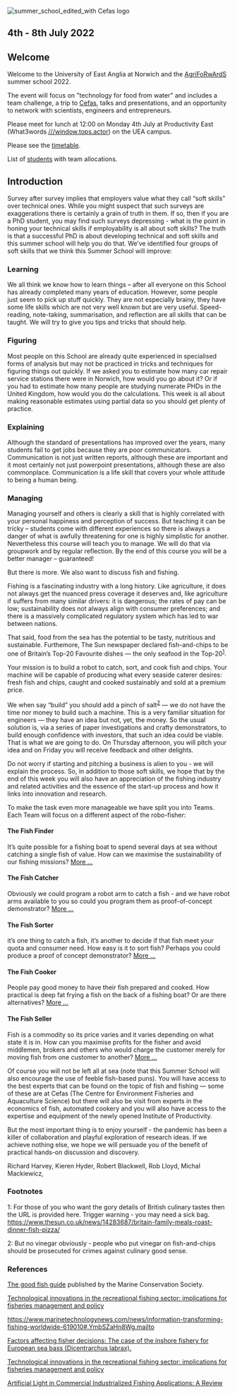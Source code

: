 
![summer_school_edited_with Cefas logo](https://user-images.githubusercontent.com/92549927/160562497-0db6e838-ae7b-4322-9550-0e99310f4649.png)

## 4th - 8th July 2022

## Welcome

Welcome to the University of East Anglia at Norwich and the
[AgriFoRwArdS](https://www.uea.ac.uk/research/research-with-us/postgraduate-research/latest-phds-and-research-studentships/partnerships-in-doctoral-training/agriforwards)
summer school 2022.

The event will focus on "technology for food from water" and includes
a team challenge, a trip to [Cefas](cefas.md), talks and
presentations, and an opportunity to network with scientists, engineers
and entrepreneurs.

Please meet for lunch at 12:00 on Monday 4th July at Productivity East
(What3words [///window.tops.actor](https://w3w.co/window.tops.actor))
on the UEA campus.

Please see the [timetable](timetable.md).

List of [students](students.csv) with team allocations.

## Introduction

Survey after survey implies that employers value what they call “soft skills” over technical ones.   While you might suspect that such surveys are exaggerations there is certainly a grain of truth in them.  If so, then if you are a PhD student, you may find such surveys depressing - what is the point in honing your technical skills if employability is all about soft skills?  The truth is that a successful PhD is about developing technical and soft skills and this summer school will help you do that.
We’ve identified four groups of soft skills that we think this Summer School will improve:

### Learning

We all think we know how to learn things – after all everyone on this School has already completed many years of education. However, some people just seem to pick up stuff quickly.  They are not especially brainy, they have some life skills which are not very well known but are very useful.  Speed-reading, note-taking, summarisation, and reflection are all skills that can be taught. We will try to give you tips and tricks that should help.

### Figuring

Most people on this School are already quite experienced in specialised forms of analysis but may not be practiced in tricks and techniques for figuring things out quickly.  If we asked you to estimate how many car repair service stations there were in Norwich, how would you go about it?  Or if you had to estimate how many people are studying numerate PHDs in the United Kingdom, how would you do the calculations. This week is all about making reasonable estimates using partial data so you should get plenty of practice.

### Explaining

Although the standard of presentations has improved over the years, many students fail to get jobs because they are poor communicators.  Communication is not just written reports, although these are important and it most certainly not just powerpoint presentations, although these are also commonplace.  Communication is a life skill that covers your whole attitude to being a human being.

### Managing

Managing yourself and others is clearly a skill that is highly correlated with your personal happiness and perception of success.  But teaching it can be tricky – students come with different experiences so there is always a danger of what is awfully threatening for one is highly simplistic for another.  Nevertheless this course will teach you to manage.  We will do that via groupwork and by regular reflection.  By the end of this course you will be a better manager – guaranteed!

But there is more.  We also want to discuss fish and fishing.

Fishing is a fascinating industry with a long history.  Like agriculture, it does not always get the nuanced press coverage it deserves and, like agriculture if suffers from many similar drivers: it is dangerous; the rates of pay can be low; sustainability does not always align with consumer preferences; and there is a massively complicated regulatory system which has led to war between nations.

That said, food from the sea has the potential to be tasty, nutritious and sustainable.  Furthemore, The Sun newspaper declared fish-and-chips to be one of Britain’s Top-20 Favourite dishes — the only seafood in the Top-20<sup>[1](#myfootnote1)</sup>.

Your mission is to build a robot to catch, sort, and cook fish and chips.  Your machine will be capable of producing what every seaside caterer desires: fresh fish and chips, caught and cooked sustainably and sold at a premium price.

We when say “build” you should add a pinch of salt<sup>[2](#myfootnote2)</sup>  — we do not have the time nor money to build such a machine.  This is a very familiar situation for engineers — they have an idea but not, yet, the money.  So the usual solution is, via a series of paper investigations and crafty demonstrators, to build enough confidence with investors, that such an idea could be viable.  That is what we are going to do.  On Thursday afternoon, you will pitch your idea and on Friday you will receive feedback and other delights.

Do not worry if starting and pitching a business is alien to you - we will explain the process.  So, in addition to those soft skills, we hope that by the end of this week you will also have an appreciation of the fishing industry and related activities and the essence of the start-up process and how it links into innovation and research.

To make the task even more manageable we have split you into Teams.  Each Team will focus on a different aspect of the robo-fisher:

#### The Fish Finder
It’s quite possible for a fishing boat to spend several days at sea without catching a single fish of value.  How can we maximise the sustainability of our fishing missions? [More ...](00-fish-finder/README.md)

#### The Fish Catcher

Obviously we could program a robot arm to catch a fish - and we have robot arms available to you so could you program them as proof-of-concept demonstrator? [More ...](01-fish-catcher/README.md)

#### The Fish Sorter

it’s one thing to catch a fish, it’s another to decide if that fish meet your quota and consumer need.  How easy is it to sort fish?  Perhaps you could produce a proof of concept demonstrator? [More ...](02-fish-sorter/README.md)

#### The Fish Cooker

People pay good money to have their fish prepared and cooked.  How practical is deep fat frying a fish on the back of a fishing boat?  Or are there alternatives? [More ...](03-fish-cooker/README.md)

#### The Fish Seller

Fish is a commodity so its price varies and it varies depending on what state it is in.  How can you maximise profits for the fisher and avoid middlemen, brokers and others who would charge the customer merely for moving fish from one customer to another?  [More ...](04-fish-seller/README.md)

Of course you will not be left all at sea (note that this Summer School will also encourage the use of feeble fish-based puns).  You will have access to the best experts that can be found on the topic of fish and fishing — some of these are at Cefas (The Centre for Environment Fisheries and Aquaculture Science) but there will also be visit from experts in the economics of fish, automated cookery and you will also have access to the expertise and equipment of the newly opened Institute of Productivity.

But the most important thing is to enjoy yourself - the pandemic has been a killer of collaboration and playful exploration of research ideas.  If we achieve nothing else, we hope we will persuade you of the benefit of practical hands-on discussion and discovery.

Richard Harvey, Kieren Hyder, Robert Blackwell, Rob Lloyd, Michal Mackiewicz,

### Footnotes
<a name="myfootnote1">1</a>: For those of you who want the gory details of British culinary tastes then the URL is provided here.  Trigger warning - you may need a sick bag. https://www.thesun.co.uk/news/14283687/britain-family-meals-roast-dinner-fish-pizza/

<a name="myfootnote2">2</a>: But no vinegar obviously - people who put vinegar on fish-and-chips should be prosecuted for crimes against culinary good sense.


### References

[The good fish guide](https://www.mcsuk.org/goodfishguide/) published by the Marine Conservation Society.

[Technological innovations in the recreational fishing sector: implications for fisheries management and policy](https://link.springer.com/article/10.1007/s11160-021-09643-1)

https://www.marinetechnologynews.com/news/information-transforming-fishing-worldwide-619010#.YmbSZaHn8Wg.mailto

[Factors affecting fisher decisions: The case of the inshore fishery for European sea bass (Dicentrarchus labrax).](https://doi.org/10.1371/journal.pone.0266170)

[Technological innovations in the recreational fishing sector: implications for fisheries management and policy](https://www.researchgate.net/publication/349535567_Technological_innovations_in_the_recreational_fishing_sector_implications_for_fisheries_management_and_policy)

[Artificial Light in Commercial Industrialized Fishing Applications: A Review](https://www.tandfonline.com/doi/full/10.1080/23308249.2018.1496065)
